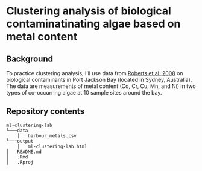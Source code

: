 # Clustering analysis of biological contaminatinating algae based on metal content

## Background
To practice clustering analysis, I’ll use data from [Roberts et al. 2008](https://doi.org/10.1016/j.marpolbul.2008.03.003) on biological contaminants in Port Jackson Bay (located in Sydney, Australia). The data are measurements of metal content (Cd, Cr, Cu, Mn, and Ni) in two types of co-occurring algae at 10 sample sites around the bay.

## Repository contents
    ml-clustering-lab
    └───data
        │   harbour_metals.csv
    └───output
        │   ml-clustering-lab.html
    │   README.md
    │   .Rmd
    │   .Rproj
